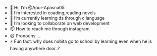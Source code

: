 - 👋 Hi, I’m @Apur-Apasna05
- 👀 I’m interested in coading,reading novels
- 🌱 I’m currently learning ds through c language
- 💞️ I’m looking to collaborate on web development 
- 📫 How to reach me through instagram
- 😄 Pronouns: ...
- ⚡ Fun fact: why does nobita go to school by learning even when he is having anywhere door..?

<!---
Apur-Apasna05/Apur-Apasna05 is a ✨ special ✨ repository because its `README.md` (this file) appears on your GitHub profile.
You can click the Preview link to take a look at your changes.
--->

